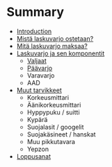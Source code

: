# Summary

* [Introduction](README.md)
* [Mistä laskuvarjo ostetaan?](chapter1.md)
* [Mitä laskuvarjo maksaa?](mita-laskuvarjo-maksaa.md)
* [Laskuvarjo ja sen komponentit](laskuvarjo-ja-sen-komponentit.md)
  * [Valjaat](laskuvarjo-ja-sen-komponentit/valjaat.md)
  * [Päävarjo](laskuvarjo-ja-sen-komponentit/paavarjo.md)
  * Varavarjo
  * AAD
* [Muut tarvikkeet](muut-tarvikkeet.md)
  * Korkeusmittari
  * Äänikorkeusmittari
  * Hyppypuku / suitti
  * Kypärä
  * Suojalasit / googelit
  * Suojakäsineet / hanskat
  * Muu pikkutavara
  * Yepzon
* [Loppusanat](loppusanat.md)

